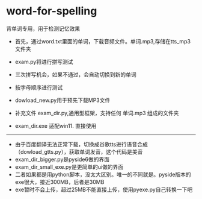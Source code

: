 # word-for-spelling
背单词专用，用于检测记忆效果

- 首先，通过word.txt里面的单词，下载音频文件。单词.mp3,存储在tts_mp3文件夹
- exam.py将进行拼写测试
- 三次拼写机会，如果不通过，会自动切换到新的单词
- 按字母顺序进行测试
- dowload_new.py用于预先下载MP3文件

- 补充文件 exam_dir.py,通用型框架，支持任何 单词.mp3 组成的文件夹
- exam_dir.exe 适配win11. 直接使用

---
- 由于百度翻译无法正常下载，切换成谷歌tts进行语音合成（dowload_gtts.py），获取单词发音，这个代码是美音
- exam_dir_bigger.py是pyside6做的界面
- exam_dir_small_exe.py是更简单的ui做的界面
- 二者如果都是用python脚本，没太大区别。唯一的不同就是。pyside版本的exe很大，接近300MB，后者是30MB
- exe暂时不会上传，超过25MB不能直接上传，使用pyexe.py自己转换一下吧

